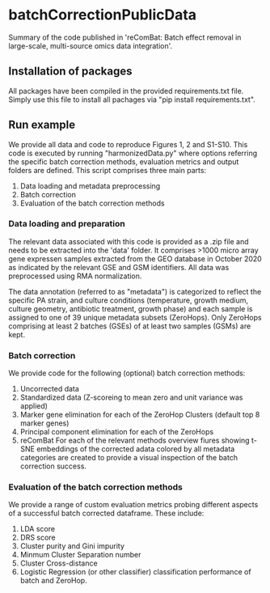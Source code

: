 # batchCorrectionPublicData
Summary of the code published in 'reComBat: Batch effect removal in large-scale, multi-source omics data integration'.


## Installation of packages
All packages have been compiled in the provided requirements.txt file. 
Simply use this file to install all pachages via "pip install requirements.txt".


## Run example
We provide all data and code to reproduce Figures 1, 2 and S1-S10. This code is executed by running "harmonizedData.py" where options referring the specific batch correction methods, evaluation metrics and output folders are defined. This script comprises three main parts: 
1. Data loading and metadata preprocessing
2. Batch correction
3. Evaluation of the batch correction methods

### Data loading and preparation
The relevant data associated with this code is provided as a .zip file and needs to be extracted into the 'data' folder. It comprises >1000 micro array gene expressen samples extracted from the GEO database in October 2020 as indicated by the relevant GSE and GSM identifiers. All data was preprocessed using RMA normalization. 

The data annotation (referred to as "metadata") is categorized to reflect the specific PA strain, and culture conditions (temperature, growth medium, culture geometry, antibiotic treatment, growth phase) and each sample is assigned to one of 39 unique metadata subsets (ZeroHops). Only ZeroHops comprising at least 2 batches (GSEs) of at least two samples (GSMs) are kept. 

### Batch correction
We provide code for the following (optional) batch correction methods: 
1. Uncorrected data 
2. Standardized data (Z-scoreing to mean zero and unit variance was applied)
3. Marker gene elimination for each of the ZeroHop Clusters (default top 8 marker genes)
4. Principal component elimination for each of the ZeroHops 
5. reComBat
For each of the relevant methods overview fiures showing t-SNE embeddings of the corrected adata colored by all metadata categories are created to provide a visual inspection of the batch correction success. 

### Evaluation of the batch correction methods
We provide a range of custom evaluation metrics probing different aspects of a successful batch corrected dataframe. These include:

1. LDA score
2. DRS score
3. Cluster purity and Gini impurity
4. Minmum Cluster Separation number
5. Cluster Cross-distance
6. Logistic Regression (or other classifier) classification performance of batch and ZeroHop.





